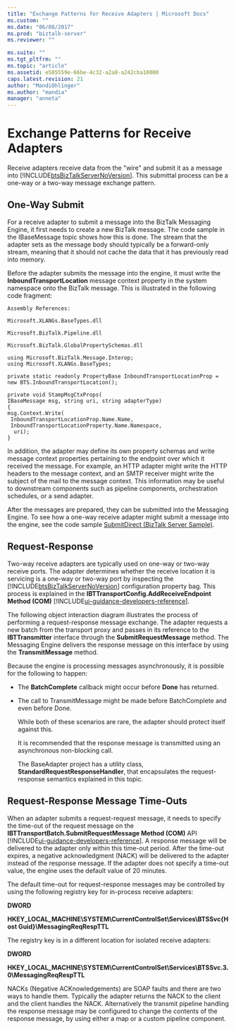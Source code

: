 ```yaml
---
title: "Exchange Patterns for Receive Adapters | Microsoft Docs"
ms.custom: ""
ms.date: "06/08/2017"
ms.prod: "biztalk-server"
ms.reviewer: ""

ms.suite: ""
ms.tgt_pltfrm: ""
ms.topic: "article"
ms.assetid: e505559e-66be-4c32-a2a8-a242cba10000
caps.latest.revision: 21
author: "MandiOhlinger"
ms.author: "mandia"
manager: "anneta"
---
```

# Exchange Patterns for Receive Adapters
Receive adapters receive data from the "wire" and submit it as a message into [!INCLUDE[btsBizTalkServerNoVersion](../includes/btsbiztalkservernoversion-md.md)]. This submittal process can be a one-way or a two-way message exchange pattern.  
  
## One-Way Submit  
 For a receive adapter to submit a message into the BizTalk Messaging Engine, it first needs to create a new BizTalk message. The code sample in the IBaseMessage topic shows how this is done. The stream that the adapter sets as the message body should typically be a forward-only stream, meaning that it should not cache the data that it has previously read into memory.  
  
 Before the adapter submits the message into the engine, it must write the **InboundTransportLocation** message context property in the system namespace onto the BizTalk message. This is illustrated in the following code fragment:  
  
 `Assembly References:`  
  
 `Microsoft.XLANGs.BaseTypes.dll`  
  
 `Microsoft.BizTalk.Pipeline.dll`  
  
 `Microsoft.BizTalk.GlobalPropertySchemas.dll`  
  
```  
using Microsoft.BizTalk.Message.Interop;  
using Microsoft.XLANGs.BaseTypes;  
  
private static readonly PropertyBase InboundTransportLocationProp =   
new BTS.InboundTransportLocation();  
  
private void StampMsgCtxProps(  
IBaseMessage msg, string uri, string adapterType)  
{  
msg.Context.Write(  
 InboundTransportLocationProp.Name.Name,   
 InboundTransportLocationProperty.Name.Namespace,   
  uri);  
}  
```  
  
 In addition, the adapter may define its own property schemas and write message context properties pertaining to the endpoint over which it received the message. For example, an HTTP adapter might write the HTTP headers to the message context, and an SMTP receiver might write the subject of the mail to the message context. This information may be useful to downstream components such as pipeline components, orchestration schedules, or a send adapter.  
  
 After the messages are prepared, they can be submitted into the Messaging Engine. To see how a one-way receive adapter might submit a message into the engine, see the code sample [SubmitDirect (BizTalk Server Sample)](../core/submitdirect-biztalk-server-sample.md).  
  
## Request-Response  
 Two-way receive adapters are typically used on one-way or two-way receive ports. The adapter determines whether the receive location it is servicing is a one-way or two-way port by inspecting the [!INCLUDE[btsBizTalkServerNoVersion](../includes/btsbiztalkservernoversion-md.md)] configuration property bag. This process is explained in the **IBTTransportConfig.AddReceiveEndpoint Method (COM)** [!INCLUDE[ui-guidance-developers-reference](../includes/ui-guidance-developers-reference.md)].  
  
 The following object interaction diagram illustrates the process of performing a request-response message exchange. The adapter requests a new batch from the transport proxy and passes in its reference to the **IBTTransmitter** interface through the **SubmitRequestMessage** method. The Messaging Engine delivers the response message on this interface by using the **TransmitMessage** method.  
  
 Because the engine is processing messages asynchronously, it is possible for the following to happen:  
  
- The **BatchComplete** callback might occur before **Done** has returned.  
  
- The call to TransmitMessage might be made before BatchComplete and even before Done.  
  
  While both of these scenarios are rare, the adapter should protect itself against this.  
  
  It is recommended that the response message is transmitted using an asynchronous non-blocking call.  
  
  The BaseAdapter project has a utility class, **StandardRequestResponseHandler**, that encapsulates the request-response semantics explained in this topic.  
  
## Request-Response Message Time-Outs  
 When an adapter submits a request-request message, it needs to specify the time-out of the request message on the **IBTTransportBatch.SubmitRequestMessage Method (COM)** API [!INCLUDE[ui-guidance-developers-reference](../includes/ui-guidance-developers-reference.md)]. A response message will be delivered to the adapter only within this time-out period. After the time-out expires, a negative acknowledgment (NACK) will be delivered to the adapter instead of the response message. If the adapter does not specify a time-out value, the engine uses the default value of 20 minutes.  
  
 The default time-out for request-response messages may be controlled by using the following registry key for in-process receive adapters:  
  
 **DWORD**  
  
 **HKEY_LOCAL_MACHINE\SYSTEM\CurrentControlSet\Services\BTSSvc{Host Guid}\MessagingReqRespTTL**  
  
 The registry key is in a different location for isolated receive adapters:  
  
 **DWORD**  
  
 **HKEY_LOCAL_MACHINE\SYSTEM\CurrentControlSet\Services\BTSSvc.3.0\MessagingReqRespTTL**  
  
 NACKs (Negative ACKnowledgements) are SOAP faults and there are two ways to handle them. Typically the adapter returns the NACK to the client and the client handles the NACK. Alternatively the transmit pipeline handling the response message may be configured to change the contents of the response message, by using either a map or a custom pipeline component.